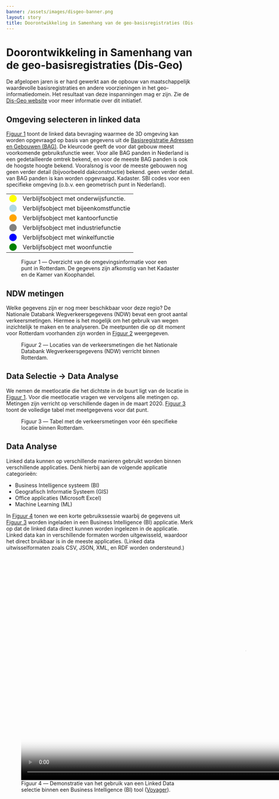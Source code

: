 ```yaml
---
banner: /assets/images/disgeo-banner.png
layout: story
title: Doorontwikkeling in Samenhang van de geo-basisregistraties (Dis-Geo)
---
```


# Doorontwikkeling in Samenhang van de geo-basisregistraties (Dis-Geo)

De afgelopen jaren is er hard gewerkt aan de opbouw van maatschappelijk waardevolle basisregistraties en andere voorzieningen in het geo-informatiedomein. Het resultaat van deze inspanningen mag er zijn.  Zie de [Dis-Geo website](https://www.geobasisregistraties.nl/basisregistraties/doorontwikkeling-in-samenhang) voor meer informatie over dit initiatief.

## Omgeving selecteren in linked data

[Figuur 1](#1) toont de linked data bevraging waarmee de 3D omgeving
kan worden opgevraagd op basis van gegevens uit de [Basisregistratie
Adressen en Gebouwen
(BAG)](https://data.labs.kadaster.nl/kadaster/bag).  De kleurcode
geeft de voor dat gebouw meest voorkomende gebruiksfunctie weer.  Voor
alle BAG panden in Nederland is een gedetailleerde omtrek bekend, en
voor de meeste BAG panden is ook de hoogste hoogte bekend.  Vooralsnog
is voor de meeste gebouwen nog geen verder detail (bijvoorbeeld
dakconstructie) bekend. geen verder detail.  van BAG panden is kan
worden opgevraagd.  Kadaster.  SBI codes voor een specifieke omgeving
(o.b.v. een geometrisch punt in Nederland).

<table>
<tbody>
  <tr>
    <td>
      <svg height="20" viewBox="0 0 20 20" xmlns="http://www.w3.org/2000/svg">
        <circle cx="10" cy="10" fill="yellow" r="10"/>
      </svg>
    </td>
    <td>
      Verblijfsobject met onderwijsfunctie.
    </td>
  </tr>
  <tr>
    <td>
      <svg height="20" viewBox="0 0 20 20" xmlns="http://www.w3.org/2000/svg">
        <circle cx="10" cy="10" fill="lightblue" r="10"/>
      </svg>
    </td>
    <td>
      Verblijfsobject met bijeenkomstfunctie
    </td>
  </tr>
  <tr>
    <td>
      <svg height="20" viewBox="0 0 20 20" xmlns="http://www.w3.org/2000/svg">
        <circle cx="10" cy="10" fill="orange" r="10"/>
      </svg>
    </td>
    <td>
      Verblijfsobject met kantoorfunctie
    </td>
  </tr>
  <tr>
    <td>
      <svg height="20" viewBox="0 0 20 20" xmlns="http://www.w3.org/2000/svg">
        <circle cx="10" cy="10" fill="grey" r="10"/>
      </svg>
    </td>
    <td>
      Verblijfsobject met industriefunctie
    </td>
  </tr>
  <!--
  <tr>
    <td>
      <svg height="20" viewBox="0 0 20 20" xmlns="http://www.w3.org/2000/svg">
        <circle cx="10" cy="10" fill="green" r="10"/>
      </svg>
    </td>
    <td>
      Verblijfsobject met sportfunctie
    </td>
  </tr>
  -->
  <tr>
    <td>
      <svg height="20" viewBox="0 0 20 20" xmlns="http://www.w3.org/2000/svg">
        <circle cx="10" cy="10" fill="blue" r="10"/>
      </svg>
    </td>
    <td>
      Verblijfsobject met winkelfunctie
    </td>
  </tr>
  <tr>
    <td>
      <svg height="20" viewBox="0 0 20 20" xmlns="http://www.w3.org/2000/svg">
        <circle cx="10" cy="10" fill="green" r="10"/>
      </svg>
    </td>
    <td>
      Verblijfsobject met woonfunctie
    </td>
  </tr>
</tbody>
</table>

<figure>
  <query data-config-ref="https://data.labs.kadaster.nl/disgeo/-/queries/3d-selectie-rotterdam">
  </query>
  <figcaption>
    Figuur 1 ― Overzicht van de omgevingsinformatie voor een punt in Rotterdam.  De gegevens zijn afkomstig van het Kadaster en de Kamer van Koophandel.
  </figcaption>
</figure>

## NDW metingen

Welke gegevens zijn er nog meer beschikbaar voor deze regio?  De
Nationale Databank Wegverkeersgegevens (NDW) bevat een groot aantal
verkeersmetingen.  Hiermee is het mogelijk om het gebruik van wegen
inzichtelijk te maken en te analyseren.  De meetpunten die op dit
moment voor Rotterdam voorhanden zijn worden in [Figuur 2](#2)
weergegeven.

<figure id="2">
  <query data-config-ref="https://data.labs.kadaster.nl/disgeo/-/queries/ndw-metingen">
  </query>
  <figcaption>
    Figuur 2 ― Locaties van de verkeersmetingen die het Nationale Databank Wegverkeersgegevens (NDW) verricht binnen Rotterdam.
  </figcaption>
</figure>


## Data Selectie → Data Analyse

We nemen de meetlocatie die het dichtste in de buurt ligt van de
locatie in [Figuur 1](#1).  Voor die meetlocatie vragen we vervolgens
alle metingen op.  Metingen zijn verricht op verschillende dagen in de
maart 2020.  [Figuur 3](#3) toont de volledige tabel met meetgegevens
voor dat punt.

<figure id="3">
  <query data-config-ref="https://data.labs.kadaster.nl/disgeo/-/queries/snelheidsmetingen-nabij-rotterdam-cs">
  </query>
  <figcaption>
    Figuur 3 ― Tabel met de verkeersmetingen voor één specifieke locatie binnen Rotterdam.
  </figcaption>
</figure>

## Data Analyse

Linked data kunnen op verschillende manieren gebruikt worden binnen
verschillende applicaties.  Denk hierbij aan de volgende applicatie
categorieën:

- Business Intelligence systeem (BI)
- Geografisch Informatie Systeem (GIS)
- Office applicaties (Microsoft Excel)
- Machine Learning (ML)

In [Figuur 4](#4) tonen we een korte gebruikssessie waarbij de
gegevens uit [Figuur 3](#3) worden ingeladen in een Business
Intelligence (BI) applicatie.  Merk op dat de linked data direct
kunnen worden ingelezen in de applicatie.  Linked data kan in
verschillende formaten worden uitgewisseld, waardoor het direct
bruikbaar is in de meeste applicaties.  (Linked data uitwisselformaten
zoals CSV, JSON, XML, en RDF worden ondersteund.)

<figure id="4">
  <video controls loop poster="/assets/images/voyager.png" width="1200">
    <source src="/assets/videos/voyager.webm" type="video/webm">
      Helaas, uw browser kan deze webm video niet weergeven.
    </source>
  </video>
  <figcaption>
    Figuur 4 ― Demonstratie van het gebruik van een Linked Data selectie binnen een Business Intelligence (BI) tool (<a href="https://vega.github.io/voyager/" target="_blank">Voyager</a>).
  </figcaption>
</figure>
